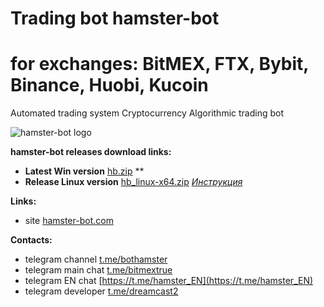 # Trading bot hamster-bot
# for exchanges: BitMEX, FTX, Bybit, Binance, Huobi, Kucoin

Automated trading system
Cryptocurrency Algorithmic trading bot

![hamster-bot logo](/logo.png) 

__hamster-bot releases download links:__
* __Latest Win version__ [hb.zip](https://github.com/ksandric/hamster-bot/blob/master/hb.zip?raw=true) **
* __Release Linux version__ [hb_linux-x64.zip](https://github.com/ksandric/hamster-bot/blob/master/hb_linux-x64.zip?raw=true) *[Инструкция](https://t.me/bothamster/309)*

__Links:__
* site [hamster-bot.com](https://hamster-bot.com)

__Contacts:__
* telegram channel [t.me/bothamster](https://t.me/bothamster)
* telegram main chat [t.me/bitmextrue](https://t.me/bitmextrue)
* telegram EN chat [https://t.me/hamster_EN](https://t.me/hamster_EN)
* telegram developer [t.me/dreamcast2](https://t.me/dreamcast2)
